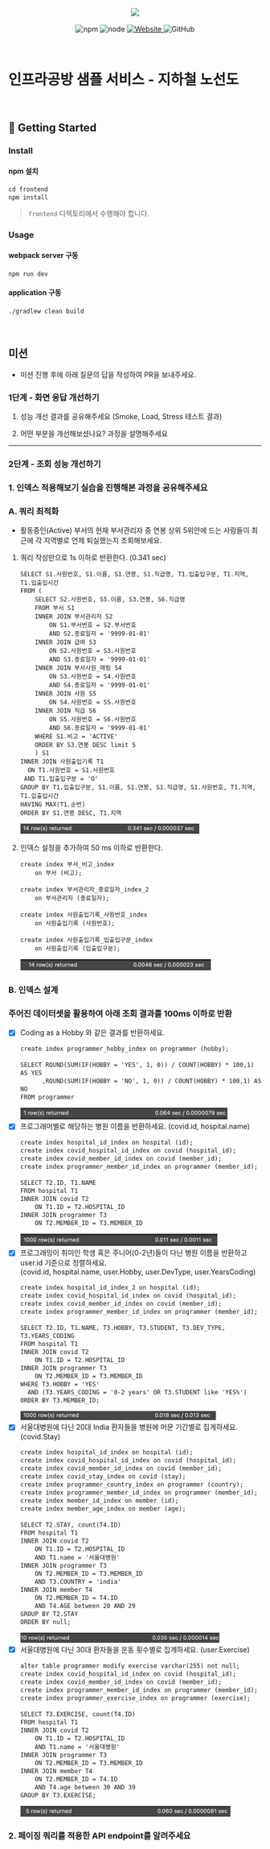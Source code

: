 <p align="center">
    <img width="200px;" src="https://raw.githubusercontent.com/woowacourse/atdd-subway-admin-frontend/master/images/main_logo.png"/>
</p>
<p align="center">
  <img alt="npm" src="https://img.shields.io/badge/npm-%3E%3D%205.5.0-blue">
  <img alt="node" src="https://img.shields.io/badge/node-%3E%3D%209.3.0-blue">
  <a href="https://edu.nextstep.camp/c/R89PYi5H" alt="nextstep atdd">
    <img alt="Website" src="https://img.shields.io/website?url=https%3A%2F%2Fedu.nextstep.camp%2Fc%2FR89PYi5H">
  </a>
  <img alt="GitHub" src="https://img.shields.io/github/license/next-step/atdd-subway-service">
</p>

<br>

# 인프라공방 샘플 서비스 - 지하철 노선도

<br>

## 🚀 Getting Started

### Install

#### npm 설치

```
cd frontend
npm install
```

> `frontend` 디렉토리에서 수행해야 합니다.

### Usage

#### webpack server 구동

```
npm run dev
```

#### application 구동

```
./gradlew clean build
```

<br>

## 미션

* 미션 진행 후에 아래 질문의 답을 작성하여 PR을 보내주세요.

### 1단계 - 화면 응답 개선하기

1. 성능 개선 결과를 공유해주세요 (Smoke, Load, Stress 테스트 결과)

2. 어떤 부분을 개선해보셨나요? 과정을 설명해주세요

---

### 2단계 - 조회 성능 개선하기

### 1. 인덱스 적용해보기 실습을 진행해본 과정을 공유해주세요

### A. 쿼리 최적화

- 활동중인(Active) 부서의 현재 부서관리자 중 연봉 상위 5위안에 드는 사람들이 최근에 각 지역별로 언제 퇴실했는지 조회해보세요.

1. 쿼리 작성만으로 1s 이하로 반환한다. (0.341 sec)

    ```mysql
    SELECT S1.사원번호, S1.이름, S1.연봉, S1.직급명, T1.입출입구분, T1.지역, T1.입출입시간
    FROM (
        SELECT S2.사원번호, S5.이름, S3.연봉, S6.직급명
        FROM 부서 S1
        INNER JOIN 부서관리자 S2
            ON S1.부서번호 = S2.부서번호
            AND S2.종료일자 = '9999-01-01'
        INNER JOIN 급여 S3
            ON S2.사원번호 = S3.사원번호
            AND S3.종료일자 = '9999-01-01'
        INNER JOIN 부서사원_매핑 S4
            ON S3.사원번호 = S4.사원번호
            AND S4.종료일자 = '9999-01-01'
        INNER JOIN 사원 S5
            ON S4.사원번호 = S5.사원번호
        INNER JOIN 직급 S6
            ON S5.사원번호 = S6.사원번호
            AND S6.종료일자 = '9999-01-01'
        WHERE S1.비고 = 'ACTIVE'
        ORDER BY S3.연봉 DESC limit 5
        ) S1
    INNER JOIN 사원출입기록 T1
      ON T1.사원번호 = S1.사원번호
     AND T1.입출입구분 = 'O'
    GROUP BY T1.입출입구분, S1.이름, S1.연봉, S1.직급명, S1.사원번호, T1.지역, T1.입출입시간
    HAVING MAX(T1.순번)
    ORDER BY S1.연봉 DESC, T1.지역
    ```
   ![쿼리작성.png](쿼리작성.png)

2. 인덱스 설정을 추가하여 50 ms 이하로 반환한다.
    ```mysql
    create index 부서_비고_index
        on 부서 (비고);
    
    create index 부서관리자_종료일자_index_2
        on 부서관리자 (종료일자);
    
    create index 사원출입기록_사원번호_index
        on 사원출입기록 (사원번호);
    
    create index 사원출입기록_입출입구분_index
        on 사원출입기록 (입출입구분);
    ```
   ![인덱스적용.png](인덱스적용.png)

### B. 인덱스 설계

### 주어진 데이터셋을 활용하여 아래 조회 결과를 100ms 이하로 반환

- [X] Coding as a Hobby 와 같은 결과를 반환하세요.
    ```mysql
    create index programmer_hobby_index on programmer (hobby);
    
    SELECT ROUND(SUM(IF(HOBBY = 'YES', 1, 0)) / COUNT(HOBBY) * 100,1)  AS YES
          ,ROUND(SUM(IF(HOBBY = 'NO', 1, 0)) / COUNT(HOBBY) * 100,1) AS NO
    FROM programmer
    ```
  ![img.png](img.png)
- [X] 프로그래머별로 해당하는 병원 이름을 반환하세요. (covid.id, hospital.name)
    ```mysql
    create index hospital_id_index on hospital (id);
    create index covid_hospital_id_index on covid (hospital_id);
    create index covid_member_id_index on covid (member_id);
    create index programmer_member_id_index on programmer (member_id);  

    SELECT T2.ID, T1.NAME
    FROM hospital T1
    INNER JOIN covid T2
        ON T1.ID = T2.HOSPITAL_ID
    INNER JOIN programmer T3
        ON T2.MEMBER_ID = T3.MEMBER_ID
    ```
  ![img_1.png](img_1.png)
- [X] 프로그래밍이 취미인 학생 혹은 주니어(0-2년)들이 다닌 병원 이름을 반환하고 user.id 기준으로 정렬하세요. <br/>
  (covid.id, hospital.name, user.Hobby, user.DevType, user.YearsCoding)
    ```mysql
    create index hospital_id_index_2 on hospital (id);
    create index covid_hospital_id_index on covid (hospital_id);
    create index covid_member_id_index on covid (member_id);
    create index programmer_member_id_index on programmer (member_id);  
  
    SELECT T2.ID, T1.NAME, T3.HOBBY, T3.STUDENT, T3.DEV_TYPE, T3.YEARS_CODING
    FROM hospital T1
    INNER JOIN covid T2
        ON T1.ID = T2.HOSPITAL_ID
    INNER JOIN programmer T3
        ON T2.MEMBER_ID = T3.MEMBER_ID
    WHERE T3.HOBBY = 'YES'
      AND (T3.YEARS_CODING = '0-2 years' OR T3.STUDENT like 'YES%')
    ORDER BY T3.MEMBER_ID;
    ```
  ![img_2.png](img_2.png)
- [X] 서울대병원에 다닌 20대 India 환자들을 병원에 머문 기간별로 집계하세요. (covid.Stay)
    ```mysql
    create index hospital_id_index on hospital (id);
    create index covid_hospital_id_index on covid (hospital_id);
    create index covid_member_id_index on covid (member_id);
    create index covid_stay_index on covid (stay);
    create index programmer_country_index on programmer (country);
    create index programmer_member_id_index on programmer (member_id);
    create index member_id_index on member (id);
    create index member_age_index on member (age);
    
    SELECT T2.STAY, count(T4.ID)
    FROM hospital T1
    INNER JOIN covid T2
        ON T1.ID = T2.HOSPITAL_ID
        AND T1.name = '서울대병원'
    INNER JOIN programmer T3
        ON T2.MEMBER_ID = T3.MEMBER_ID	
        AND T3.COUNTRY = 'india'
    INNER JOIN member T4
        ON T2.MEMBER_ID = T4.ID
        AND T4.AGE between 20 AND 29
    GROUP BY T2.STAY
    ORDER BY null;
    ```
  ![img_3.png](img_3.png)
- [X] 서울대병원에 다닌 30대 환자들을 운동 횟수별로 집계하세요. (user.Exercise)
    ```mysql
    alter table programmer modify exercise varchar(255) not null;
    create index covid_hospital_id_index on covid (hospital_id);
    create index covid_member_id_index on covid (member_id);
    create index programmer_member_id_index on programmer (member_id);
    create index programmer_exercise_index on programmer (exercise);
    
    SELECT T3.EXERCISE, count(T4.ID)
    FROM hospital T1
    INNER JOIN covid T2
        ON T1.ID = T2.HOSPITAL_ID
        AND T1.name = '서울대병원'
    INNER JOIN programmer T3
        ON T2.MEMBER_ID = T3.MEMBER_ID
    INNER JOIN member T4
        ON T2.MEMBER_ID = T4.ID
        AND T4.age between 30 AND 39
    GROUP BY T3.EXERCISE;
    ```
    ![img_4.png](img_4.png)
### 2. 페이징 쿼리를 적용한 API endpoint를 알려주세요

